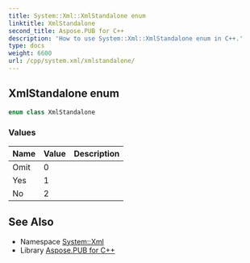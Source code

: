 ```yaml
---
title: System::Xml::XmlStandalone enum
linktitle: XmlStandalone
second_title: Aspose.PUB for C++
description: 'How to use System::Xml::XmlStandalone enum in C++.'
type: docs
weight: 6600
url: /cpp/system.xml/xmlstandalone/
---
```

## XmlStandalone enum




```cpp
enum class XmlStandalone
```

### Values

| Name | Value | Description |
| --- | --- | --- |
| Omit | 0 |  |
| Yes | 1 |  |
| No | 2 |  |

## See Also

* Namespace [System::Xml](../)
* Library [Aspose.PUB for C++](../../)
